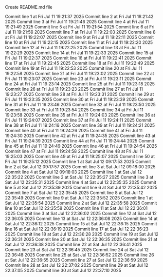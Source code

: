 Create README.md file 



Commit line 1 at Fri Jul 11 19:21:37 2025
Commit line 2 at Fri Jul 11 19:21:42 2025
Commit line 3 at Fri Jul 11 19:21:46 2025
Commit line 4 at Fri Jul 11 19:21:49 2025
Commit line 5 at Fri Jul 11 19:21:54 2025
Commit line 6 at Fri Jul 11 19:21:59 2025
Commit line 7 at Fri Jul 11 19:22:03 2025
Commit line 8 at Fri Jul 11 19:22:07 2025
Commit line 9 at Fri Jul 11 19:22:11 2025
Commit line 10 at Fri Jul 11 19:22:15 2025
Commit line 11 at Fri Jul 11 19:22:20 2025
Commit line 12 at Fri Jul 11 19:22:25 2025
Commit line 13 at Fri Jul 11 19:22:29 2025
Commit line 14 at Fri Jul 11 19:22:33 2025
Commit line 15 at Fri Jul 11 19:22:37 2025
Commit line 16 at Fri Jul 11 19:22:41 2025
Commit line 17 at Fri Jul 11 19:22:45 2025
Commit line 18 at Fri Jul 11 19:22:49 2025
Commit line 19 at Fri Jul 11 19:22:53 2025
Commit line 20 at Fri Jul 11 19:22:58 2025
Commit line 21 at Fri Jul 11 19:23:02 2025
Commit line 22 at Fri Jul 11 19:23:07 2025
Commit line 23 at Fri Jul 11 19:23:11 2025
Commit line 24 at Fri Jul 11 19:23:14 2025
Commit line 25 at Fri Jul 11 19:23:18 2025
Commit line 26 at Fri Jul 11 19:23:23 2025
Commit line 27 at Fri Jul 11 19:23:27 2025
Commit line 28 at Fri Jul 11 19:23:31 2025
Commit line 29 at Fri Jul 11 19:23:35 2025
Commit line 30 at Fri Jul 11 19:23:39 2025
Commit line 31 at Fri Jul 11 19:23:46 2025
Commit line 32 at Fri Jul 11 19:23:50 2025
Commit line 33 at Fri Jul 11 19:23:54 2025
Commit line 34 at Fri Jul 11 19:23:58 2025
Commit line 35 at Fri Jul 11 19:24:03 2025
Commit line 36 at Fri Jul 11 19:24:07 2025
Commit line 37 at Fri Jul 11 19:24:11 2025
Commit line 38 at Fri Jul 11 19:24:16 2025
Commit line 39 at Fri Jul 11 19:24:21 2025
Commit line 40 at Fri Jul 11 19:24:26 2025
Commit line 41 at Fri Jul 11 19:24:30 2025
Commit line 42 at Fri Jul 11 19:24:35 2025
Commit line 43 at Fri Jul 11 19:24:39 2025
Commit line 44 at Fri Jul 11 19:24:44 2025
Commit line 45 at Fri Jul 11 19:24:49 2025
Commit line 46 at Fri Jul 11 19:24:54 2025
Commit line 47 at Fri Jul 11 19:24:58 2025
Commit line 48 at Fri Jul 11 19:25:03 2025
Commit line 49 at Fri Jul 11 19:25:07 2025
Commit line 50 at Fri Jul 11 19:25:12 2025
Commit line 1 at Sat Jul 12 09:17:53 2025
Commit line 2 at Sat Jul 12 09:17:57 2025
Commit line 3 at Sat Jul 12 09:18:00 2025
Commit line 4 at Sat Jul 12 09:18:03 2025
Commit line 1 at Sat Jul 12 22:35:22 2025
Commit line 2 at Sat Jul 12 22:35:27 2025
Commit line 3 at Sat Jul 12 22:35:31 2025
Commit line 4 at Sat Jul 12 22:35:35 2025
Commit line 5 at Sat Jul 12 22:35:39 2025
Commit line 6 at Sat Jul 12 22:35:42 2025
Commit line 7 at Sat Jul 12 22:35:45 2025
Commit line 8 at Sat Jul 12 22:35:49 2025
Commit line 9 at Sat Jul 12 22:35:52 2025
Commit line 1 at Sat Jul 12 22:35:54 2025
Commit line 2 at Sat Jul 12 22:35:58 2025
Commit line 10 at Sat Jul 12 22:35:58 2025
Commit line 11 at Sat Jul 12 22:36:01 2025
Commit line 3 at Sat Jul 12 22:36:02 2025
Commit line 12 at Sat Jul 12 22:36:05 2025
Commit line 13 at Sat Jul 12 22:36:08 2025
Commit line 14 at Sat Jul 12 22:36:12 2025
Commit line 15 at Sat Jul 12 22:36:15 2025
Commit line 16 at Sat Jul 12 22:36:19 2025
Commit line 17 at Sat Jul 12 22:36:23 2025
Commit line 18 at Sat Jul 12 22:36:28 2025
Commit line 19 at Sat Jul 12 22:36:31 2025
Commit line 20 at Sat Jul 12 22:36:35 2025
Commit line 21 at Sat Jul 12 22:36:38 2025
Commit line 22 at Sat Jul 12 22:36:41 2025
Commit line 23 at Sat Jul 12 22:36:45 2025
Commit line 24 at Sat Jul 12 22:36:48 2025
Commit line 25 at Sat Jul 12 22:36:52 2025
Commit line 26 at Sat Jul 12 22:36:55 2025
Commit line 27 at Sat Jul 12 22:36:59 2025
Commit line 28 at Sat Jul 12 22:37:02 2025
Commit line 29 at Sat Jul 12 22:37:05 2025
Commit line 30 at Sat Jul 12 22:37:10 2025

